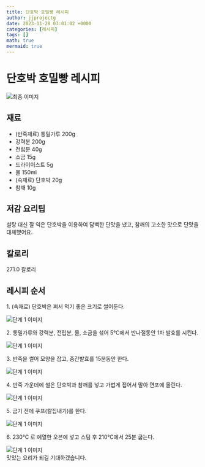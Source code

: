 ```yaml
---
title: 단호박 호밀빵 레시피
author: jjprojectg
date: 2023-11-28 03:01:02 +0000
categories: [레시피]
tags: []
math: true
mermaid: true
---
```

<meta name="og:type" content="website"/>
<meta charset="UTF-8"/>
<div class="header">
  <h1>단호박 호밀빵 레시피</h1>
</div>

<div class="container my-4">
  <div class="row">
    <div class="col-12 col-md-6">
      <div class="recipe-image">
        <img src="http://www.foodsafetykorea.go.kr/uploadimg/20210129/20210129042050_1611904850936.jpg" class="step-image" alt="최종 이미지"/>
      </div>
    </div>
    <div class="col-12 col-md-6">
      <div class="ingredients">
        <h2>재료</h2>
        <ul class="card">
          <li> (반죽재료) 통밀가루 200g </li>
          <li>  강력분 200g </li>
          <li>  전립분 40g </li>
          <li>  소금 15g </li>
          <li>  드라이이스트 5g </li>
          <li>  물 150ml </li>
          <li> (속재료) 단호박 20g </li>
          <li>  참깨 10g </li>
</ul>
      </div>
    </div>
    <div class="col-12 col-md-6">
      <div class="ingredients">
        <h2>저감 요리팁</h2>
        <div class="card"> 
          <p>
            설탕 대신 잘 익은 단호박을 이용하여 담백한 단맛을 냈고, 참깨의 고소한 맛으로 단맛을 대체했어요.
          </p>
        </div>
      </div>
      <div class="ingredients">
        <h2>칼로리</h2>
        <div class="card"> 
          <p>
            271.0 칼로리
          </p>
        </div>
      </div>
    </div>
  </div>

  <h2 class="my-4">레시피 순서</h2>
  <div class="card recipe-card">
    <div class="card-body recipe-step">
      <p class="card-text step-description">1. (속재료) 단호박은 쪄서 먹기 좋은 크기로 썰어둔다.</p>
      <img src="http://www.foodsafetykorea.go.kr/uploadimg/20210129/20210129042144_1611904904150.JPG" alt="단계 1 이미지" class="step-image"/>
    </div>
  </div>
  <div class="card recipe-card">
    <div class="card-body recipe-step">
      <p class="card-text step-description">2. 통밀가루와 강력분, 전립분, 물, 소금을 섞어 5℃에서 반나절동안 1차 발효를 시킨다.</p>
      <img src="http://www.foodsafetykorea.go.kr/uploadimg/20210129/20210129042157_1611904917199.JPG" alt="단계 1 이미지" class="step-image"/>
    </div>
  </div>
  <div class="card recipe-card">
    <div class="card-body recipe-step">
      <p class="card-text step-description">3. 반죽을 썰어 모양을 잡고, 중간발효를 15분동안 한다.</p>
      <img src="http://www.foodsafetykorea.go.kr/uploadimg/20210129/20210129042211_1611904931573.JPG" alt="단계 1 이미지" class="step-image"/>
    </div>
  </div>
  <div class="card recipe-card">
    <div class="card-body recipe-step">
      <p class="card-text step-description">4. 반죽 가운데에 썰은 단호박과 참깨를 넣고 가볍게 접어서 말아 면포에 올린다.</p>
      <img src="http://www.foodsafetykorea.go.kr/uploadimg/20210129/20210129042224_1611904944555.JPG" alt="단계 1 이미지" class="step-image"/>
    </div>
  </div>
  <div class="card recipe-card">
    <div class="card-body recipe-step">
      <p class="card-text step-description">5. 굽기 전에 쿠프(칼집내기)를 한다.</p>
      <img src="http://www.foodsafetykorea.go.kr/uploadimg/20210129/20210129042241_1611904961135.JPG" alt="단계 1 이미지" class="step-image"/>
    </div>
  </div>
  <div class="card recipe-card">
    <div class="card-body recipe-step">
      <p class="card-text step-description">6. 230℃ 로 예열한 오븐에 넣고 스팀 후 210℃에서 25분 굽는다.</p>
      <img src="http://www.foodsafetykorea.go.kr/uploadimg/20210129/20210129042253_1611904973344.JPG" alt="단계 1 이미지" class="step-image"/>
    </div>
  </div>

</div>
맛있는 요리가 되길 기대하겠습니다.
